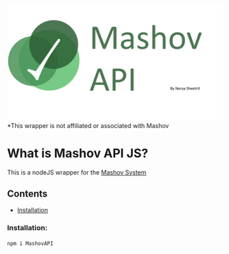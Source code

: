 <img src="https://raw.githubusercontent.com/neryash/MashovAPI/master/npmLogo.png"/>
*This wrapper is not affiliated or associated with Mashov

# What is Mashov API JS?

This is a nodeJS wrapper for the
<a href="https://web.mashov.info/students/login" target="_blank">Mashov System</a>

## Contents
<ul>
  <li><a href="#installation">Installation</a></li>
</ul>


<h3 id="installation">Installation:</h3>

`npm i MashovAPI`
